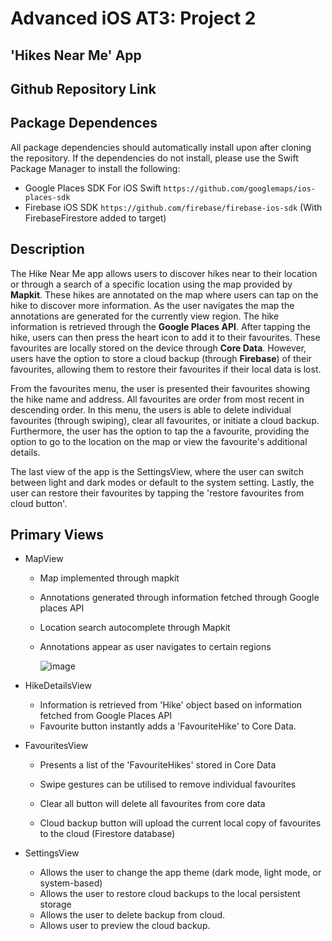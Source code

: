 # Advanced iOS AT3: Project 2 

## 'Hikes Near Me' App

## Github Repository Link
[](https://github.com/byro23/Advanced-iOS-AT3)

## Package Dependences

All package dependencies should automatically install upon after cloning the repository.
If the dependencies do not install, please use the Swift Package Manager to install the following:

- Google Places SDK For iOS Swift ``` https://github.com/googlemaps/ios-places-sdk ```
- Firebase iOS SDK ``` https://github.com/firebase/firebase-ios-sdk ``` (With FirebaseFirestore added to target)

## Description

The Hike Near Me app allows users to discover hikes near to their location or through a search of a specific location using the map provided by **Mapkit**.
These hikes are annotated on the map where users can tap on the hike to discover more information. As the user navigates the map the annotations are generated for the currently view region. The hike information is retrieved through the **Google Places API**. After tapping the hike, users can then press the heart icon to add it to their favourites. These favourites are locally stored on the device through **Core Data**. However, users have the option to store a cloud backup (through **Firebase**) of their favourites, allowing them to restore their favourites if their local data is lost.

From the favourites menu, the user is presented their favourites showing the hike name and address. All favourites are order from most recent in descending order. In this menu, the users is able to delete individual favourites (through swiping), clear all favourites, or initiate a cloud backup. Furthermore, the user has the option to tap the a favourite, providing the option to go to the location on the map or view the favourite's additional details.

The last view of the app is the SettingsView, where the user can switch between light and dark modes or default to the system setting. Lastly, the user can restore their favourites by tapping the 'restore favourites from cloud button'.

## Primary Views

- MapView
  - Map implemented through mapkit
  - Annotations generated through information fetched through Google places API
  - Location search autocomplete through Mapkit
  - Annotations appear as user navigates to certain regions
 
    ![image](https://github.com/user-attachments/assets/d03cad79-7c41-4073-99b1-b1bcf0706b92)
 
- HikeDetailsView
  - Information is retrieved from 'Hike' object based on information fetched from Google Places API
  - Favourite button instantly adds a 'FavouriteHike' to Core Data.
 
- FavouritesView
  - Presents a list of the 'FavouriteHikes' stored in Core Data
  - Swipe gestures can be utilised to remove individual favourites
  - Clear all button will delete all favourites from core data

  - Cloud backup button will upload the current local copy of favourites to the cloud (Firestore database)
 
- SettingsView
  -  Allows the user to change the app theme (dark mode, light mode, or system-based)
  -  Allows the user to restore cloud backups to the local persistent storage
  -  Allows the user to delete backup from cloud.
  -  Allows user to preview the cloud backup.
